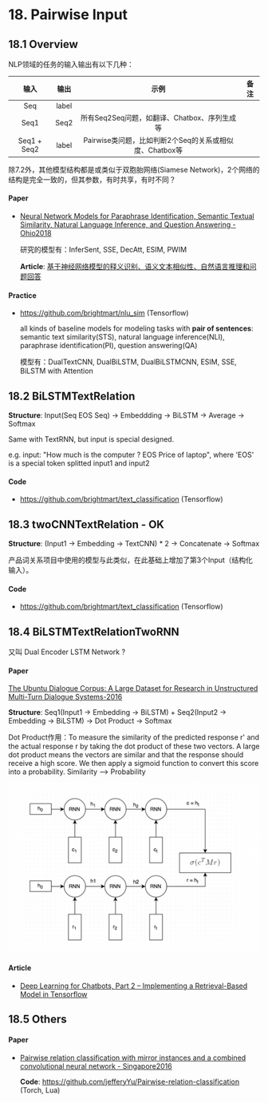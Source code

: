 

# 18. Pairwise Input

## 18.1 Overview

NLP领域的任务的输入输出有以下几种：

| 输入 | 输出 | 示例 | 备注 |
| :-: | :-: | :-: | :-: |
| Seq | label |  |  |
| Seq1 | Seq2 | 所有Seq2Seq问题，如翻译、Chatbox、序列生成等 |  |
| Seq1 + Seq2 | label | Pairwise类问题，比如判断2个Seq的关系或相似度、Chatbox等 |  | 

除7.2外，其他模型结构都是或类似于双胞胎网络(Siamese Network)，2个网络的结构是完全一致的，但其参数，有时共享，有时不同？

#### Paper

- [Neural Network Models for Paraphrase Identification, Semantic Textual Similarity, Natural Language Inference, and Question Answering - Ohio2018](https://arxiv.org/abs/1806.04330)

    研究的模型有：InferSent, SSE, DecAtt, ESIM, PWIM

    **Article**: [基于神经网络模型的释义识别、语义文本相似性、自然语言推理和问题回答](https://blog.csdn.net/u010859324/article/details/80746491)


#### Practice

- <https://github.com/brightmart/nlu_sim> (Tensorflow)

    all kinds of baseline models for modeling tasks with **pair of sentences**: semantic text similarity(STS), natural language inference(NLI), paraphrase identification(PI), question answering(QA)

    模型有：DualTextCNN, DualBiLSTM, DualBiLSTMCNN, ESIM, SSE, BiLSTM with Attention


## 18.2 BiLSTMTextRelation

**Structure**: Input(Seq EOS Seq) -> Embeddding -> BiLSTM -> Average -> Softmax

Same with TextRNN, but input is special designed.

e.g. input: "How much is the computer ? EOS Price of laptop", where 'EOS' is a special token splitted input1 and input2

#### Code

- <https://github.com/brightmart/text_classification> (Tensorflow)


## 18.3 twoCNNTextRelation - OK

**Structure**: (Input1 -> Embedding -> TextCNN) * 2 -> Concatenate -> Softmax

产品词关系项目中使用的模型与此类似，在此基础上增加了第3个Input（结构化输入）。

#### Code

- <https://github.com/brightmart/text_classification> (Tensorflow)


## 18.4 BiLSTMTextRelationTwoRNN

又叫 Dual Encoder LSTM Network ?

#### Paper

[The Ubuntu Dialogue Corpus: A Large Dataset for Research in Unstructured Multi-Turn Dialogue Systems-2016](https://arxiv.org/abs/1506.08909)

**Structure**: Seq1(Input1 -> Embedding -> BiLSTM) + Seq2(Input2 -> Embedding -> BiLSTM) -> Dot Product -> Softmax

Dot Product作用：To measure the similarity of the predicted response r' and the actual response r by taking the dot product of these two vectors. A large dot product means the vectors are similar and that the response should receive a high score. We then apply a sigmoid function to convert this score into a probability. Similarity --> Probability

![bilstm_textrelation_twornn_structure](./image/bilstm_textrelation_twornn_01.png)

#### Article

- [Deep Learning for Chatbots, Part 2 – Implementing a Retrieval-Based Model in Tensorflow](http://www.wildml.com/2016/07/deep-learning-for-chatbots-2-retrieval-based-model-tensorflow/)


## 18.5 Others

#### Paper

- [Pairwise relation classification with mirror instances and a combined convolutional neural network - Singapore2016](https://www.aclweb.org/anthology/C16-1223)

    **Code**: <https://github.com/jefferyYu/Pairwise-relation-classification> (Torch, Lua)
